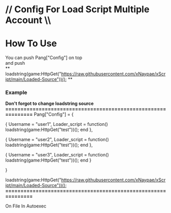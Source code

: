# // Config For Load Script Multiple Account \\\ #

# How To Use 
                                                                
You can push Pang["Config"] on top                                                                      
and push                                                                                      
** loadstring(game:HttpGet("https://raw.githubusercontent.com/xNaypae/xScript/main/Loaded-Source"))(); **


### Example ###
**Don't forgot to change loadstring source**                                                                                                
**==============================================================**
Pang["Config"] = {

  {
      Username = "user1",
      Loader_script = function()
        loadstring(game:HttpGet("test"))();
      end
  }, 
  
  {
      Username = "user2",
      Loader_script = function()
        loadstring(game:HttpGet("test"))();
      end
  }, 
  
  {
      Username = "user3",
      Loader_script = function()
        loadstring(game:HttpGet("test"))();
      end
  }
  
}                                   

loadstring(game:HttpGet("https://raw.githubusercontent.com/xNaypae/xScript/main/Loaded-Source"))();
**==============================================================**

On File In Autoexec
